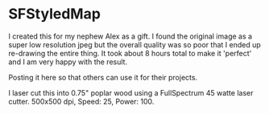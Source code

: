 # SFStyledMap

I created this for my nephew Alex as a gift.  I found the original image as a super low resolution jpeg but the overall quality was so poor that I ended up re-drawing the entire thing.  It took about 8 hours total to make it 'perfect' and I am very happy with the result.

Posting it here so that others can use it for their projects.  

I laser cut this into 0.75" poplar wood using a FullSpectrum 45 watte laser cutter.  500x500 dpi, Speed: 25, Power: 100.  
